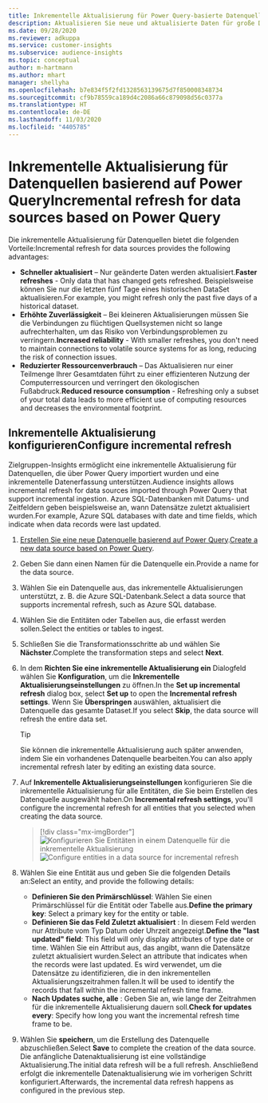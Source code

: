 ```yaml
---
title: Inkrementelle Aktualisierung für Power Query-basierte Datenquellen
description: Aktualisieren Sie neue und aktualisierte Daten für große Datenquellen basierend auf Power Query.
ms.date: 09/28/2020
ms.reviewer: adkuppa
ms.service: customer-insights
ms.subservice: audience-insights
ms.topic: conceptual
author: m-hartmann
ms.author: mhart
manager: shellyha
ms.openlocfilehash: b7e834f5f2fd1328563139675d7f850008348734
ms.sourcegitcommit: cf9b78559ca189d4c2086a66c879098d56c0377a
ms.translationtype: HT
ms.contentlocale: de-DE
ms.lasthandoff: 11/03/2020
ms.locfileid: "4405785"
---
```

# <a name="incremental-refresh-for-data-sources-based-on-power-query"></a><span data-ttu-id="9321f-103">Inkrementelle Aktualisierung für Datenquellen basierend auf Power Query</span><span class="sxs-lookup"><span data-stu-id="9321f-103">Incremental refresh for data sources based on Power Query</span></span>

<span data-ttu-id="9321f-104">Die inkrementelle Aktualisierung für Datenquellen bietet die folgenden Vorteile:</span><span class="sxs-lookup"><span data-stu-id="9321f-104">Incremental refresh for data sources provides the following advantages:</span></span>

- <span data-ttu-id="9321f-105">**Schneller aktualisiert** – Nur geänderte Daten werden aktualisiert.</span><span class="sxs-lookup"><span data-stu-id="9321f-105">**Faster refreshes** - Only data that has changed gets refreshed.</span></span> <span data-ttu-id="9321f-106">Beispielsweise können Sie nur die letzten fünf Tage eines historischen DataSet aktualisieren.</span><span class="sxs-lookup"><span data-stu-id="9321f-106">For example, you might refresh only the past five days of a historical dataset.</span></span>
- <span data-ttu-id="9321f-107">**Erhöhte Zuverlässigkeit** – Bei kleineren Aktualisierungen müssen Sie die Verbindungen zu flüchtigen Quellsystemen nicht so lange aufrechterhalten, um das Risiko von Verbindungsproblemen zu verringern.</span><span class="sxs-lookup"><span data-stu-id="9321f-107">**Increased reliability** - With smaller refreshes, you don't need to maintain connections to volatile source systems for as long, reducing the risk of connection issues.</span></span>
- <span data-ttu-id="9321f-108">**Reduzierter Ressourcenverbrauch** – Das Aktualisieren nur einer Teilmenge Ihrer Gesamtdaten führt zu einer effizienteren Nutzung der Computerressourcen und verringert den ökologischen Fußabdruck.</span><span class="sxs-lookup"><span data-stu-id="9321f-108">**Reduced resource consumption** - Refreshing only a subset of your total data leads to more efficient use of computing resources and decreases the environmental footprint.</span></span>

## <a name="configure-incremental-refresh"></a><span data-ttu-id="9321f-109">Inkrementelle Aktualisierung konfigurieren</span><span class="sxs-lookup"><span data-stu-id="9321f-109">Configure incremental refresh</span></span>

<span data-ttu-id="9321f-110">Zielgruppen-Insights ermöglicht eine inkrementelle Aktualisierung für Datenquellen, die über Power Query importiert wurden und eine inkrementelle Datenerfassung unterstützen.</span><span class="sxs-lookup"><span data-stu-id="9321f-110">Audience insights allows incremental refresh for data sources imported through Power Query that support incremental ingestion.</span></span> <span data-ttu-id="9321f-111">Azure SQL-Datenbanken mit Datums- und Zeitfeldern geben beispielsweise an, wann Datensätze zuletzt aktualisiert wurden.</span><span class="sxs-lookup"><span data-stu-id="9321f-111">For example, Azure SQL databases with date and time fields, which indicate when data records were last updated.</span></span>

1. <span data-ttu-id="9321f-112">[Erstellen Sie eine neue Datenquelle basierend auf Power Query](connect-power-query.md).</span><span class="sxs-lookup"><span data-stu-id="9321f-112">[Create a new data source based on Power Query](connect-power-query.md).</span></span>

1. <span data-ttu-id="9321f-113">Geben Sie dann einen Namen für die Datenquelle ein.</span><span class="sxs-lookup"><span data-stu-id="9321f-113">Provide a name for the data source.</span></span>

1. <span data-ttu-id="9321f-114">Wählen Sie ein Datenquelle aus, das inkrementelle Aktualisierungen unterstützt, z. B. die Azure SQL-Datenbank.</span><span class="sxs-lookup"><span data-stu-id="9321f-114">Select a data source that supports incremental refresh, such as Azure SQL database.</span></span>

1. <span data-ttu-id="9321f-115">Wählen Sie die Entitäten oder Tabellen aus, die erfasst werden sollen.</span><span class="sxs-lookup"><span data-stu-id="9321f-115">Select the entities or tables to ingest.</span></span>

1. <span data-ttu-id="9321f-116">Schließen Sie die Transformationsschritte ab und wählen Sie **Nächster**.</span><span class="sxs-lookup"><span data-stu-id="9321f-116">Complete the transformation steps and select **Next**.</span></span>

1. <span data-ttu-id="9321f-117">In dem **Richten Sie eine inkrementelle Aktualisierung ein** Dialogfeld wählen Sie **Konfiguration**, um die **Inkrementelle Aktualisierungseinstellungen** zu öffnen.</span><span class="sxs-lookup"><span data-stu-id="9321f-117">In the **Set up incremental refresh** dialog box, select **Set up** to open the **Incremental refresh settings**.</span></span> <span data-ttu-id="9321f-118">Wenn Sie **Überspringen** auswählen, aktualisiert die Datenquelle das gesamte Dataset.</span><span class="sxs-lookup"><span data-stu-id="9321f-118">If you select **Skip**, the data source will refresh the entire data set.</span></span>
   > [!TIP]
   > <span data-ttu-id="9321f-119">Sie können die inkrementelle Aktualisierung auch später anwenden, indem Sie ein vorhandenes Datenquelle bearbeiten.</span><span class="sxs-lookup"><span data-stu-id="9321f-119">You can also apply incremental refresh later by editing an existing data source.</span></span>

1. <span data-ttu-id="9321f-120">Auf **Inkrementelle Aktualisierungseinstellungen** konfigurieren Sie die inkrementelle Aktualisierung für alle Entitäten, die Sie beim Erstellen des Datenquelle ausgewählt haben.</span><span class="sxs-lookup"><span data-stu-id="9321f-120">On **Incremental refresh settings**, you'll configure the incremental refresh for all entities that you selected when creating the data source.</span></span>

   > [!div class="mx-imgBorder"]
   > <span data-ttu-id="9321f-121">![Konfigurieren Sie Entitäten in einem Datenquelle für die inkrementelle Aktualisierung](media/incremental-refresh-settings.png "Konfigurieren Sie Entitäten in einem Datenquelle für die inkrementelle Aktualisierung")</span><span class="sxs-lookup"><span data-stu-id="9321f-121">![Configure entities in a data source for incremental refresh](media/incremental-refresh-settings.png "Configure entities in a data source for incremental refresh")</span></span>

1. <span data-ttu-id="9321f-122">Wählen Sie eine Entität aus und geben Sie die folgenden Details an:</span><span class="sxs-lookup"><span data-stu-id="9321f-122">Select an entity, and provide the following details:</span></span>

   - <span data-ttu-id="9321f-123">**Definieren Sie den Primärschlüssel**: Wählen Sie einen Primärschlüssel für die Entität oder Tabelle aus.</span><span class="sxs-lookup"><span data-stu-id="9321f-123">**Define the primary key**: Select a primary key for the entity or table.</span></span>
   - <span data-ttu-id="9321f-124">**Definieren Sie das Feld Zuletzt aktualisiert** : In diesem Feld werden nur Attribute vom Typ Datum oder Uhrzeit angezeigt.</span><span class="sxs-lookup"><span data-stu-id="9321f-124">**Define the "last updated" field**: This field will only display attributes of type date or time.</span></span> <span data-ttu-id="9321f-125">Wählen Sie ein Attribut aus, das angibt, wann die Datensätze zuletzt aktualisiert wurden.</span><span class="sxs-lookup"><span data-stu-id="9321f-125">Select an attribute that indicates when the records were last updated.</span></span> <span data-ttu-id="9321f-126">Es wird verwendet, um die Datensätze zu identifizieren, die in den inkrementellen Aktualisierungszeitrahmen fallen.</span><span class="sxs-lookup"><span data-stu-id="9321f-126">It will be used to identify the records that fall within the incremental refresh time frame.</span></span>
   - <span data-ttu-id="9321f-127">**Nach Updates suche, alle** : Geben Sie an, wie lange der Zeitrahmen für die inkrementelle Aktualisierung dauern soll.</span><span class="sxs-lookup"><span data-stu-id="9321f-127">**Check for updates every**: Specify how long you want the incremental refresh time frame to be.</span></span>

1. <span data-ttu-id="9321f-128">Wählen Sie **speichern**, um die Erstellung des Datenquelle abzuschließen.</span><span class="sxs-lookup"><span data-stu-id="9321f-128">Select **Save** to complete the creation of the data source.</span></span> <span data-ttu-id="9321f-129">Die anfängliche Datenaktualisierung ist eine vollständige Aktualisierung.</span><span class="sxs-lookup"><span data-stu-id="9321f-129">The initial data refresh will be a full refresh.</span></span> <span data-ttu-id="9321f-130">Anschließend erfolgt die inkrementelle Datenaktualisierung wie im vorherigen Schritt konfiguriert.</span><span class="sxs-lookup"><span data-stu-id="9321f-130">Afterwards, the incremental data refresh happens as configured in the previous step.</span></span>
